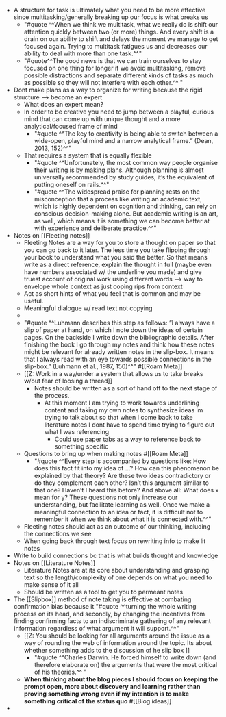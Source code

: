 - A structure for task is ultimately what you need to be more effective since multitasking/generally breaking up our focus is what breaks us
    - "#quote ^^When we think we multitask, what we really do is shift our attention quickly between two (or more) things. And every shift is a drain on our ability to shift and delays the moment we manage to get focused again. Trying to multitask fatigues us and decreases our ability to deal with more than one task.^^"
    - "#quote^^The good news is that we can train ourselves to stay focused on one thing for longer if we avoid multitasking, remove possible distractions and separate different kinds of tasks as much as possible so they will not interfere with each other.^^ "
- Dont make plans as a way to organize for writing because the rigid structure  --> become an expert
    - What does an expert mean?
    - In order to be creative you need to jump between a playful, curious mind that can come up with unique thought and a more analytical/focused frame of mind 
        - "#quote ^^The key to creativity is being able to switch between a wide-open, playful mind and a narrow analytical frame.” (Dean, 2013, 152)^^"
    - That requires a system that is equally flexible
        - "#quote ^^Unfortunately, the most common way people organise their writing is by making plans. Although planning is almost universally recommended by study guides, it’s the equivalent of putting oneself on rails.^^"
        - "#quote ^^The widespread praise for planning rests on the misconception that a process like writing an academic text, which is highly dependent on cognition and thinking, can rely on conscious decision-making alone. But academic writing is an art, as well, which means it is something we can become better at with experience and deliberate practice.^^"
- Notes on [[Fleeting notes]]
    - Fleeting Notes are a way for you to store a thought on paper so that you can go back to it later. The less time you take flipping through your book to understand what you said the better. So that means write as a direct reference, explain the thought in full (maybe even have numbers associated w/ the underline you made) and give truest account of original work using different words --> way to envelope whole context as just coping rips from context
    - Act as short hints of what you feel that is common and may be useful.
    - Meaningful dialogue w/ read text not copying
    - 
    - "#quote ^^Luhmann describes this step as follows: “I always have a slip of paper at hand, on which I note down the ideas of certain pages. On the backside I write down the bibliographic details. After finishing the book I go through my notes and think how these notes might be relevant for already written notes in the slip-box. It means that I always read with an eye towards possible connections in the slip-box.” (Luhmann et al., 1987, 150)^^" #[[Roam Meta]]
    - [[Z: Work in a way/under a system that allows us to take breaks w/out fear of loosing a thread]]
        - Notes should be written as a sort of hand off to the next stage of the process. 
            - At this moment I am trying to work towards underlining content and taking my own notes to synthesize ideas im trying to talk about so that when I come back to take literature notes I dont have to spend time trying to figure out what I was referencing
                - Could use paper tabs as a way to reference back to something specific
    - Questions to bring up when making notes #[[Roam Meta]]
        - "#quote ^^Every step is accompanied by questions like: How does this fact fit into my idea of …? How can this phenomenon be explained by that theory? Are these two ideas contradictory or do they complement each other? Isn’t this argument similar to that one? Haven’t I heard this before? And above all: What does x mean for y? These questions not only increase our understanding, but facilitate learning as well. Once we make a meaningful connection to an idea or fact, it is difficult not to remember it when we think about what it is connected with.^^"
    - Fleeting notes should act as an outcome of our thinking, including the connections we see
    - When going back through text focus on rewriting info to make lit notes
- Write to build connections bc that is what builds thought and knowledge
- Notes on [[Literature Notes]]
    - Literature Notes are at its core about understanding and grasping text so the length/complexity of one depends on what you need to make sense of it all
    - Should be written as a tool to get you to permeant notes
- The [[Slipbox]] method of note taking is effective at combating confirmation bias because it "#quote ^^turning the whole writing process on its head, and secondly, by changing the incentives from finding confirming facts to an indiscriminate gathering of any relevant information regardless of what argument it will support.^^"
    - [[Z: You should be looking for all arguments around the issue as a way of rounding the web of information around the topic. Its about whether something adds to the discussion of he slip box ]]
        - "#quote ^^Charles Darwin. He forced himself to write down (and therefore elaborate on) the arguments that were the most critical of his theories.^^ "
    - __When thinking about the blog pieces I should focus on keeping the prompt open, more about discovery and learning rather than proving something wrong even if my intention is to make something critical of the status quo__ #[[Blog ideas]]
- 

